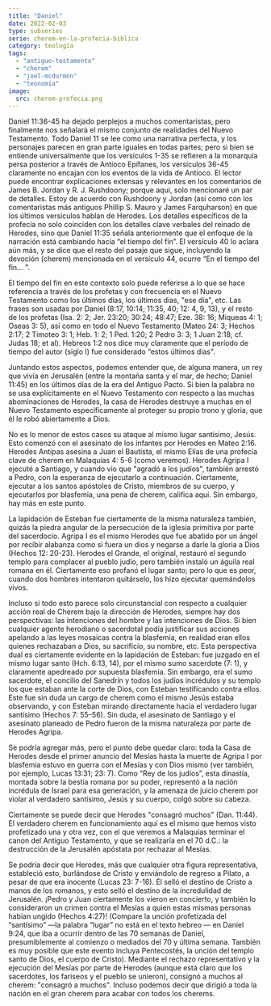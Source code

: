 ```yaml
---
title: "Daniel"
date: 2022-02-03
type: subseries
serie: cherem-en-la-profecia-biblica
category: teologia
tags:
  - "antiguo-testamento"
  - "cherem"
  - "joel-mcdurmon"
  - "teonomia"
image:
  src: cherem-profecia.png
---
```


Daniel 11:36-45 ha dejado perplejos a muchos comentaristas, pero finalmente nos señalará el mismo conjunto de realidades del Nuevo Testamento. Todo Daniel 11 se lee como una narrativa perfecta, y los personajes parecen en gran parte iguales en todas partes; pero si bien se entiende universalmente que los versículos 1-35 se refieren a la monarquía persa posterior a través de Antíoco Epífanes, los versículos 36-45 claramente no encajan con los eventos de la vida de Antíoco. El lector puede encontrar explicaciones extensas y relevantes en los comentarios de James B. Jordan y R. J. Rushdoony; porque aquí, solo mencionaré un par de detalles. Estoy de acuerdo con Rushdoony y Jordan (así como con los comentaristas más antiguos Phillip S. Mauro y James Farquharson) en que los últimos versículos hablan de Herodes. Los detalles específicos de la profecía no solo coinciden con los detalles clave verbales del reinado de Herodes, sino que Daniel 11:35 señala anteriormente que el enfoque de la narración está cambiando hacia “el tiempo del fin”. El versículo 40 lo aclara aún más, y se dice que el resto del pasaje que sigue, incluyendo la devoción (cherem) mencionada en el versículo 44, ocurre “En el tiempo del fin... ".

El tiempo del fin en este contexto solo puede referirse a lo que se hace referencia a través de los profetas y con frecuencia en el Nuevo Testamento como los últimos días, los últimos días, "ese día", etc. Las frases son usadas por Daniel (8:17, 10:14; 11:35, 40; 12: 4, 9, 13), y el resto de los profetas (Isa. 2: 2; Jer. 23:20; 30:24; 48:47; Eze. 38: 16; Miqueas 4: 1; Oseas 3: 5), así como en todo el Nuevo Testamento (Mateo 24: 3; Hechos 2:17; 2 Timoteo 3: 1; Heb. 1: 2; 1 Ped. 1:20; 2 Pedro 3: 3; 1 Juan 2:18; cf. Judas 18; et al). Hebreos 1:2 nos dice muy claramente que el período de tiempo del autor (siglo I) fue considerado “estos últimos dias".

Juntando estos aspectos, podemos entender que, de alguna manera, un rey que vivía en Jerusalén (entre la montaña santa y el mar, de hecho; Daniel 11:45) en los últimos días de la era del Antiguo Pacto. Si bien la palabra no se usa explícitamente en el Nuevo Testamento con respecto a las muchas abominaciones de Herodes, la casa de Herodes destruye a muchas en el Nuevo Testamento específicamente al proteger su propio trono y gloria, que él le robó abiertamente a Dios.

No es lo menor de estos casos su ataque al mismo lugar santísimo, Jesús. Esto comenzó con el asesinato de los infantes por Herodes en Mateo 2:16. Herodes Antipas asesina a Juan el Bautista, el mismo Elías de una profecía clave de cherem en Malaquías 4: 5-6 (como veremos). Herodes Agripa I ejecuté a Santiago, y cuando vio que "agradó a los judíos", también arrestó a Pedro, con la esperanza de ejecutarlo a continuación. Ciertamente, ejecutar a los santos apóstoles de Cristo, miembros de su cuerpo, y ejecutarlos por blasfemia, una pena de cherem, califica aquí. Sin embargo, hay más en este punto.

La lapidación de Esteban fue ciertamente de la misma naturaleza también, quizás la piedra angular de la persecución de la iglesia primitiva por parte del sacerdocio. Agripa I es el mismo Herodes que fue abatido por un ángel por recibir alabanza como si fuera un dios y negarse a darle la gloria a Dios (Hechos 12: 20-23). Herodes el Grande, el original, restauró el segundo templo para complacer al pueblo judío, pero también instaló un águila real romana en él. Ciertamente eso profanó el lugar santo; pero lo que es peor, cuando dos hombres intentaron quitárselo, los hizo ejecutar quemándolos vivos.

Incluso si todo esto parece solo circunstancial con respecto a cualquier acción real de Cherem bajo la dirección de Herodes, siempre hay dos perspectivas: las intenciones del hombre y las intenciones de Dios. Si bien cualquier agente herodiano o sacerdotal podía justificar sus acciones apelando a las leyes mosaicas contra la blasfemia, en realidad eran ellos quienes rechazaban a Dios, su sacrificio, su nombre, etc. Esta perspectiva dual es ciertamente evidente en la lapidación de Esteban: fue juzgado en el mismo lugar santo (Hch. 6:13, 14), por el mismo sumo sacerdote (7: 1), y claramente apedreado por supuesta blasfemia. Sin embargo, era el sumo sacerdote, el concilio del Sanedrín y todos los judíos incrédulos y su templo los que estaban ante la corte de Dios, con Esteban testificando contra ellos. Este fue sin duda un cargo de cherem como el mismo Jesús estaba observando, y con Esteban mirando directamente hacia el verdadero lugar santísimo (Hechos 7: 55–56). Sin duda, el asesinato de Santiago y el asesinato planeado de Pedro fueron de la misma naturaleza por parte de Herodes Agripa.

Se podría agregar más, pero el punto debe quedar claro: toda la Casa de Herodes desde el primer anuncio del Mesías hasta la muerte de Agripa I por blasfemia estuvo en guerra con el Mesías y con Dios mismo (ver también, por ejemplo, Lucas 13:31; 23: 7). Como “Rey de los judíos”, esta dinastía, montada sobre la bestia romana por su poder, representó a la nación incrédula de Israel para esa generación, y la amenaza de juicio cherem por violar al verdadero santísimo, Jesús y su cuerpo, colgó sobre su cabeza.

Ciertamente se puede decir que Herodes "consagró muchos" (Dan. 11:44). El verdadero cherem en funcionamiento aquí es el mismo que hemos visto profetizado una y otra vez, con el que veremos a Malaquías terminar el canon del Antiguo Testamento, y que se realizaría en el 70 d.C.: la destrucción de la Jerusalén apóstata por rechazar al Mesías.

Se podría decir que Herodes, más que cualquier otra figura representativa, estableció esto, burlándose de Cristo y enviándolo de regreso a Pilato, a pesar de que era inocente (Lucas 23: 7-16). Él selló el destino de Cristo a manos de los romanos, y esto selló el destino de la incredulidad de Jerusalén. ¡Pedro y Juan ciertamente los vieron en concierto, y también lo consideraron un crimen contra el Mesías a quien estas mismas personas habían ungido (Hechos 4:27)! (Compare la unción profetizada del “santísimo” —la palabra “lugar” no está en el texto hebreo — en Daniel 9:24, que iba a ocurrir dentro de las 70 semanas de Daniel, presumiblemente al comienzo o mediados del 70 y última semana. También es muy posible que este evento incluya Pentecostés, la unción del templo santo de Dios, el cuerpo de Cristo). Mediante el rechazo representativo y la ejecución del Mesías por parte de Herodes (aunque está claro que los sacerdotes, los fariseos y el pueblo se unieron), consignó a muchos al cherem: "consagró a muchos". Incluso podemos decir que dirigió a toda la nación en el gran cherem para acabar con todos los cherems.